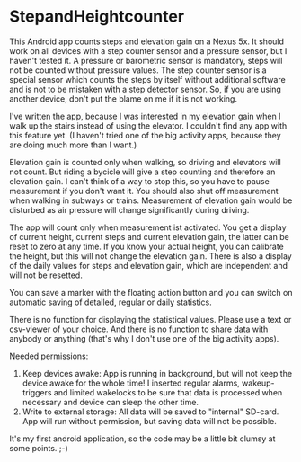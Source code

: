 # StepandHeightcounter
This Android app counts steps and elevation gain on a Nexus 5x. It should work on all devices with a step counter sensor and a pressure sensor, but I haven't tested it.
A pressure or barometric sensor is mandatory, steps will not be counted without pressure values. The step counter sensor is a special sensor which counts the steps by itself without additional software and is not to be mistaken with a step detector sensor.
So, if you are using another device, don't put the blame on me if it is not working.

I've written the app, because I was interested in my elevation gain when I walk up the stairs instead of using the elevator. I couldn't find any app with this feature yet. (I haven't tried one of the big activity apps, because they are doing much more than I want.)

Elevation gain is counted only when walking, so driving and elevators will not count.
But riding a bycicle will give a step counting and therefore an elevation gain. I can't think of a way to stop this, so you have to pause measurement if you don't want it.
You should also shut off measurement when walking in subways or trains. Measurement of elevation gain would be disturbed as air pressure will change significantly during driving.

The app will count only when measurement ist activated. You get a display of current height, current steps and current elevation gain, the latter can be reset to zero at any time. If you know your actual height, you can calibrate the height, but this will not change the elevation gain.
There is also a display of the daily values for steps and elevation gain, which are independent and will not be resetted.

You can save a marker with the floating action button and you can switch on automatic saving of detailed, regular or daily statistics.

There is no function for displaying the statistical values. Please use a text or csv-viewer of your choice. And there is no function to share data with anybody or anything (that's why I don't use one of the big activity apps).

Needed permissions:

1. Keep devices awake: App is running in background, but will not keep the device awake for the whole time! I inserted regular alarms, wakeup-triggers and limited wakelocks to be sure that data is processed when necessary and device can sleep the other time.
2. Write to external storage: All data will be saved to "internal" SD-card. App will run without permission, but saving data will not be possible.

It's my first android application, so the code may be a little bit clumsy at some points. ;-)
